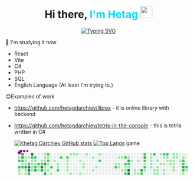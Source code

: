 <h1 align="center">Hi there, <span style="color: #00D9F7;">I'm Hetag</span> 
<img src="https://github.com/blackcater/blackcater/raw/main/images/Hi.gif" height="32"/></h1>
<div align="center">
      <a href="https://github.com/hetagdarchiev">
    <img src="https://readme-typing-svg.herokuapp.com?font=Calibri&weight=700&size=34&pause=1000&color=00D9F7FF&center=true&vCenter=true&repeat=false&width=435&lines=Welcome+to+my+profile" alt="Typing SVG" />
  </a>
</div>

🌱 I'm studying it now
- React
- Vite
- C#
- PHP
- SQL
- English Language (At least I'm trying to.)

😊Examples of work
- <span color='#fff'>https://github.com/hetagdarchiev/librex</span> - it is online library with backend
- https://github.com/hetagdarchiev/tetris-in-the-console - this is tetris written in C#


  [![Khetag Darchiev GitHub stats](https://github-readme-stats.vercel.app/api?username=hetagdarchiev&show_icons=true&title_color=00D9F7&icon_color=00D9F7&text_color=ffffff&bg_color=0d1117&hide_border=true)](https://github.com/hetagdarchiev)
  [![Top Langs](https://github-readme-stats.vercel.app/api/top-langs/?username=hetagdarchiev&layout=compact&title_color=00D9F7&text_color=ffffff&bg_color=0d1117&hide_border=true)](https://github.com/hetagdarchiev)
game 
<svg xmlns="http://www.w3.org/2000/svg" viewBox="-16 -32 880 192" width="880" height="192"><desc>Generated with https://github.com/Platane/snk</desc><style>:root{--cb:#1b1f230a;--cs:purple;--ce:#ebedf0;--c0:#ebedf0;--c1:#9be9a8;--c2:#40c463;--c3:#30a14e;--c4:#216e39}.c{shape-rendering:geometricPrecision;fill:var(--ce);stroke-width:1px;stroke:var(--cb);animation:none 62700ms linear infinite;width:12px;height:12px}@keyframes c0{0.31%{fill:var(--c1)}0.33%,100%{fill:var(--ce)}}.c.c0{fill:var(--c1);animation-name:c0}@keyframes c1{52.78%{fill:var(--c2)}52.8%,100%{fill:var(--ce)}}.c.c1{fill:var(--c2);animation-name:c1}@keyframes c2{53.1%{fill:var(--c2)}53.12%,100%{fill:var(--ce)}}.c.c2{fill:var(--c2);animation-name:c2}@keyframes c3{4.14%{fill:var(--c1)}4.16%,100%{fill:var(--ce)}}.c.c3{fill:var(--c1);animation-name:c3}@keyframes c4{4.3%{fill:var(--c1)}4.32%,100%{fill:var(--ce)}}.c.c4{fill:var(--c1);animation-name:c4}@keyframes c5{83.24%{fill:var(--c3)}83.26%,100%{fill:var(--ce)}}.c.c5{fill:var(--c3);animation-name:c5}@keyframes c6{83.08%{fill:var(--c3)}83.1%,100%{fill:var(--ce)}}.c.c6{fill:var(--c3);animation-name:c6}@keyframes c7{52.62%{fill:var(--c2)}52.64%,100%{fill:var(--ce)}}.c.c7{fill:var(--c2);animation-name:c7}@keyframes c8{1.11%{fill:var(--c1)}1.13%,100%{fill:var(--ce)}}.c.c8{fill:var(--c1);animation-name:c8}@keyframes c9{53.26%{fill:var(--c2)}53.28%,100%{fill:var(--ce)}}.c.c9{fill:var(--c2);animation-name:c9}@keyframes ca{1.58%{fill:var(--c1)}1.6%,100%{fill:var(--ce)}}.c.ca{fill:var(--c1);animation-name:ca}@keyframes cb{1.43%{fill:var(--c1)}1.45%,100%{fill:var(--ce)}}.c.cb{fill:var(--c1);animation-name:cb}@keyframes cc{1.27%{fill:var(--c1)}1.29%,100%{fill:var(--ce)}}.c.cc{fill:var(--c1);animation-name:cc}@keyframes cd{82.45%{fill:var(--c3)}82.47%,100%{fill:var(--ce)}}.c.cd{fill:var(--c3);animation-name:cd}@keyframes ce{3.82%{fill:var(--c1)}3.84%,100%{fill:var(--ce)}}.c.ce{fill:var(--c1);animation-name:ce}@keyframes cf{3.66%{fill:var(--c1)}3.68%,100%{fill:var(--ce)}}.c.cf{fill:var(--c1);animation-name:cf}@keyframes cg{1.74%{fill:var(--c1)}1.76%,100%{fill:var(--ce)}}.c.cg{fill:var(--c1);animation-name:cg}@keyframes ch{51.19%{fill:var(--c2)}51.21%,100%{fill:var(--ce)}}.c.ch{fill:var(--c2);animation-name:ch}@keyframes ci{86.43%{fill:var(--c4)}86.45%,100%{fill:var(--ce)}}.c.ci{fill:var(--c4);animation-name:ci}@keyframes cj{86.59%{fill:var(--c4)}86.61%,100%{fill:var(--ce)}}.c.cj{fill:var(--c4);animation-name:cj}@keyframes ck{81.97%{fill:var(--c3)}81.99%,100%{fill:var(--ce)}}.c.ck{fill:var(--c3);animation-name:ck}@keyframes cl{87.55%{fill:var(--c4)}87.57%,100%{fill:var(--ce)}}.c.cl{fill:var(--c4);animation-name:cl}@keyframes cm{50.71%{fill:var(--c2)}50.73%,100%{fill:var(--ce)}}.c.cm{fill:var(--c2);animation-name:cm}@keyframes cn{2.06%{fill:var(--c1)}2.08%,100%{fill:var(--ce)}}.c.cn{fill:var(--c1);animation-name:cn}@keyframes co{2.54%{fill:var(--c1)}2.56%,100%{fill:var(--ce)}}.c.co{fill:var(--c1);animation-name:co}@keyframes cp{2.7%{fill:var(--c1)}2.72%,100%{fill:var(--ce)}}.c.cp{fill:var(--c1);animation-name:cp}@keyframes cq{2.86%{fill:var(--c1)}2.88%,100%{fill:var(--ce)}}.c.cq{fill:var(--c1);animation-name:cq}@keyframes cr{50.55%{fill:var(--c2)}50.57%,100%{fill:var(--ce)}}.c.cr{fill:var(--c2);animation-name:cr}@keyframes cs{2.22%{fill:var(--c1)}2.24%,100%{fill:var(--ce)}}.c.cs{fill:var(--c1);animation-name:cs}@keyframes ct{2.38%{fill:var(--c1)}2.4%,100%{fill:var(--ce)}}.c.ct{fill:var(--c1);animation-name:ct}@keyframes cu{51.66%{fill:var(--c2)}51.68%,100%{fill:var(--ce)}}.c.cu{fill:var(--c2);animation-name:cu}@keyframes cv{81.49%{fill:var(--c3)}81.51%,100%{fill:var(--ce)}}.c.cv{fill:var(--c3);animation-name:cv}@keyframes cw{45.6%{fill:var(--c2)}45.62%,100%{fill:var(--ce)}}.c.cw{fill:var(--c2);animation-name:cw}@keyframes cx{45.44%{fill:var(--c1)}45.46%,100%{fill:var(--ce)}}.c.cx{fill:var(--c1);animation-name:cx}@keyframes cy{45.29%{fill:var(--c1)}45.31%,100%{fill:var(--ce)}}.c.cy{fill:var(--c1);animation-name:cy}@keyframes cz{16.58%{fill:var(--c1)}16.6%,100%{fill:var(--ce)}}.c.cz{fill:var(--c1);animation-name:cz}@keyframes c10{45.76%{fill:var(--c2)}45.78%,100%{fill:var(--ce)}}.c.c10{fill:var(--c2);animation-name:c10}@keyframes c11{85.8%{fill:var(--c4)}85.82%,100%{fill:var(--ce)}}.c.c11{fill:var(--c4);animation-name:c11}@keyframes c12{81.17%{fill:var(--c3)}81.19%,100%{fill:var(--ce)}}.c.c12{fill:var(--c3);animation-name:c12}@keyframes c13{16.1%{fill:var(--c1)}16.12%,100%{fill:var(--ce)}}.c.c13{fill:var(--c1);animation-name:c13}@keyframes c14{15.94%{fill:var(--c1)}15.96%,100%{fill:var(--ce)}}.c.c14{fill:var(--c1);animation-name:c14}@keyframes c15{16.74%{fill:var(--c1)}16.76%,100%{fill:var(--ce)}}.c.c15{fill:var(--c1);animation-name:c15}@keyframes c16{80.69%{fill:var(--c3)}80.71%,100%{fill:var(--ce)}}.c.c16{fill:var(--c3);animation-name:c16}@keyframes c17{18.01%{fill:var(--c1)}18.03%,100%{fill:var(--ce)}}.c.c17{fill:var(--c1);animation-name:c17}@keyframes c18{18.17%{fill:var(--c1)}18.19%,100%{fill:var(--ce)}}.c.c18{fill:var(--c1);animation-name:c18}@keyframes c19{85.32%{fill:var(--c3)}85.34%,100%{fill:var(--ce)}}.c.c19{fill:var(--c3);animation-name:c19}@keyframes c1a{46.56%{fill:var(--c2)}46.58%,100%{fill:var(--ce)}}.c.c1a{fill:var(--c2);animation-name:c1a}@keyframes c1b{15.78%{fill:var(--c1)}15.8%,100%{fill:var(--ce)}}.c.c1b{fill:var(--c1);animation-name:c1b}@keyframes c1c{46.24%{fill:var(--c2)}46.26%,100%{fill:var(--ce)}}.c.c1c{fill:var(--c2);animation-name:c1c}@keyframes c1d{6.85%{fill:var(--c1)}6.87%,100%{fill:var(--ce)}}.c.c1d{fill:var(--c1);animation-name:c1d}@keyframes c1e{6.53%{fill:var(--c1)}6.55%,100%{fill:var(--ce)}}.c.c1e{fill:var(--c1);animation-name:c1e}@keyframes c1f{49.27%{fill:var(--c2)}49.29%,100%{fill:var(--ce)}}.c.c1f{fill:var(--c2);animation-name:c1f}@keyframes c1g{6.21%{fill:var(--c1)}6.23%,100%{fill:var(--ce)}}.c.c1g{fill:var(--c1);animation-name:c1g}@keyframes c1h{15.3%{fill:var(--c1)}15.32%,100%{fill:var(--ce)}}.c.c1h{fill:var(--c1);animation-name:c1h}@keyframes c1i{7.33%{fill:var(--c1)}7.35%,100%{fill:var(--ce)}}.c.c1i{fill:var(--c1);animation-name:c1i}@keyframes c1j{7.49%{fill:var(--c1)}7.51%,100%{fill:var(--ce)}}.c.c1j{fill:var(--c1);animation-name:c1j}@keyframes c1k{48.79%{fill:var(--c2)}48.81%,100%{fill:var(--ce)}}.c.c1k{fill:var(--c2);animation-name:c1k}@keyframes c1l{47.36%{fill:var(--c2)}47.38%,100%{fill:var(--ce)}}.c.c1l{fill:var(--c2);animation-name:c1l}@keyframes c1m{47.68%{fill:var(--c2)}47.7%,100%{fill:var(--ce)}}.c.c1m{fill:var(--c2);animation-name:c1m}@keyframes c1n{8.28%{fill:var(--c1)}8.3%,100%{fill:var(--ce)}}.c.c1n{fill:var(--c1);animation-name:c1n}@keyframes c1o{8.12%{fill:var(--c1)}8.14%,100%{fill:var(--ce)}}.c.c1o{fill:var(--c1);animation-name:c1o}@keyframes c1p{7.96%{fill:var(--c1)}7.98%,100%{fill:var(--ce)}}.c.c1p{fill:var(--c1);animation-name:c1p}@keyframes c1q{14.18%{fill:var(--c1)}14.2%,100%{fill:var(--ce)}}.c.c1q{fill:var(--c1);animation-name:c1q}@keyframes c1r{8.76%{fill:var(--c1)}8.78%,100%{fill:var(--ce)}}.c.c1r{fill:var(--c1);animation-name:c1r}@keyframes c1s{13.87%{fill:var(--c1)}13.89%,100%{fill:var(--ce)}}.c.c1s{fill:var(--c1);animation-name:c1s}@keyframes c1t{8.92%{fill:var(--c1)}8.94%,100%{fill:var(--ce)}}.c.c1t{fill:var(--c1);animation-name:c1t}@keyframes c1u{9.08%{fill:var(--c1)}9.1%,100%{fill:var(--ce)}}.c.c1u{fill:var(--c1);animation-name:c1u}@keyframes c1v{12.75%{fill:var(--c1)}12.77%,100%{fill:var(--ce)}}.c.c1v{fill:var(--c1);animation-name:c1v}@keyframes c1w{13.39%{fill:var(--c1)}13.41%,100%{fill:var(--ce)}}.c.c1w{fill:var(--c1);animation-name:c1w}@keyframes c1x{12.43%{fill:var(--c1)}12.45%,100%{fill:var(--ce)}}.c.c1x{fill:var(--c1);animation-name:c1x}@keyframes c1y{12.27%{fill:var(--c1)}12.29%,100%{fill:var(--ce)}}.c.c1y{fill:var(--c1);animation-name:c1y}@keyframes c1z{9.56%{fill:var(--c1)}9.58%,100%{fill:var(--ce)}}.c.c1z{fill:var(--c1);animation-name:c1z}@keyframes c20{10.04%{fill:var(--c1)}10.06%,100%{fill:var(--ce)}}.c.c20{fill:var(--c1);animation-name:c20}@keyframes c21{11.63%{fill:var(--c1)}11.65%,100%{fill:var(--ce)}}.c.c21{fill:var(--c1);animation-name:c21}@keyframes c22{11.31%{fill:var(--c1)}11.33%,100%{fill:var(--ce)}}.c.c22{fill:var(--c1);animation-name:c22}@keyframes c23{10.52%{fill:var(--c1)}10.54%,100%{fill:var(--ce)}}.c.c23{fill:var(--c1);animation-name:c23}@keyframes c24{57.41%{fill:var(--c2)}57.43%,100%{fill:var(--ce)}}.c.c24{fill:var(--c2);animation-name:c24}@keyframes c25{22%{fill:var(--c1)}22.02%,100%{fill:var(--ce)}}.c.c25{fill:var(--c1);animation-name:c25}@keyframes c26{58.52%{fill:var(--c2)}58.54%,100%{fill:var(--ce)}}.c.c26{fill:var(--c2);animation-name:c26}@keyframes c27{25.67%{fill:var(--c1)}25.69%,100%{fill:var(--ce)}}.c.c27{fill:var(--c1);animation-name:c27}@keyframes c28{22.16%{fill:var(--c1)}22.18%,100%{fill:var(--ce)}}.c.c28{fill:var(--c1);animation-name:c28}@keyframes c29{22.32%{fill:var(--c1)}22.34%,100%{fill:var(--ce)}}.c.c29{fill:var(--c1);animation-name:c29}@keyframes c2a{25.51%{fill:var(--c1)}25.53%,100%{fill:var(--ce)}}.c.c2a{fill:var(--c1);animation-name:c2a}@keyframes c2b{26.47%{fill:var(--c1)}26.49%,100%{fill:var(--ce)}}.c.c2b{fill:var(--c1);animation-name:c2b}@keyframes c2c{61.07%{fill:var(--c2)}61.09%,100%{fill:var(--ce)}}.c.c2c{fill:var(--c2);animation-name:c2c}@keyframes c2d{59.16%{fill:var(--c2)}59.18%,100%{fill:var(--ce)}}.c.c2d{fill:var(--c2);animation-name:c2d}@keyframes c2e{22.64%{fill:var(--c1)}22.66%,100%{fill:var(--ce)}}.c.c2e{fill:var(--c1);animation-name:c2e}@keyframes c2f{26.62%{fill:var(--c1)}26.64%,100%{fill:var(--ce)}}.c.c2f{fill:var(--c1);animation-name:c2f}@keyframes c2g{59.96%{fill:var(--c2)}59.98%,100%{fill:var(--ce)}}.c.c2g{fill:var(--c2);animation-name:c2g}@keyframes c2h{24.87%{fill:var(--c1)}24.89%,100%{fill:var(--ce)}}.c.c2h{fill:var(--c1);animation-name:c2h}@keyframes c2i{70.64%{fill:var(--c3)}70.66%,100%{fill:var(--ce)}}.c.c2i{fill:var(--c3);animation-name:c2i}@keyframes c2j{59.32%{fill:var(--c2)}59.34%,100%{fill:var(--ce)}}.c.c2j{fill:var(--c2);animation-name:c2j}@keyframes c2k{22.8%{fill:var(--c1)}22.82%,100%{fill:var(--ce)}}.c.c2k{fill:var(--c1);animation-name:c2k}@keyframes c2l{93.13%{fill:var(--c4)}93.15%,100%{fill:var(--ce)}}.c.c2l{fill:var(--c4);animation-name:c2l}@keyframes c2m{93.29%{fill:var(--c4)}93.31%,100%{fill:var(--ce)}}.c.c2m{fill:var(--c4);animation-name:c2m}@keyframes c2n{24.55%{fill:var(--c1)}24.57%,100%{fill:var(--ce)}}.c.c2n{fill:var(--c1);animation-name:c2n}@keyframes c2o{23.28%{fill:var(--c1)}23.3%,100%{fill:var(--ce)}}.c.c2o{fill:var(--c1);animation-name:c2o}@keyframes c2p{23.43%{fill:var(--c1)}23.45%,100%{fill:var(--ce)}}.c.c2p{fill:var(--c1);animation-name:c2p}@keyframes c2q{24.23%{fill:var(--c1)}24.25%,100%{fill:var(--ce)}}.c.c2q{fill:var(--c1);animation-name:c2q}@keyframes c2r{23.59%{fill:var(--c1)}23.61%,100%{fill:var(--ce)}}.c.c2r{fill:var(--c1);animation-name:c2r}@keyframes c2s{68.89%{fill:var(--c3)}68.91%,100%{fill:var(--ce)}}.c.c2s{fill:var(--c3);animation-name:c2s}@keyframes c2t{68.73%{fill:var(--c2)}68.75%,100%{fill:var(--ce)}}.c.c2t{fill:var(--c2);animation-name:c2t}@keyframes c2u{62.19%{fill:var(--c2)}62.21%,100%{fill:var(--ce)}}.c.c2u{fill:var(--c2);animation-name:c2u}@keyframes c2v{69.69%{fill:var(--c3)}69.71%,100%{fill:var(--ce)}}.c.c2v{fill:var(--c3);animation-name:c2v}@keyframes c2w{67.61%{fill:var(--c2)}67.63%,100%{fill:var(--ce)}}.c.c2w{fill:var(--c2);animation-name:c2w}@keyframes c2x{27.9%{fill:var(--c1)}27.92%,100%{fill:var(--ce)}}.c.c2x{fill:var(--c1);animation-name:c2x}@keyframes c2y{67.29%{fill:var(--c2)}67.31%,100%{fill:var(--ce)}}.c.c2y{fill:var(--c2);animation-name:c2y}@keyframes c2z{39.38%{fill:var(--c1)}39.4%,100%{fill:var(--ce)}}.c.c2z{fill:var(--c1);animation-name:c2z}@keyframes c30{28.7%{fill:var(--c1)}28.72%,100%{fill:var(--ce)}}.c.c30{fill:var(--c1);animation-name:c30}@keyframes c31{28.54%{fill:var(--c1)}28.56%,100%{fill:var(--ce)}}.c.c31{fill:var(--c1);animation-name:c31}@keyframes c32{28.38%{fill:var(--c1)}28.4%,100%{fill:var(--ce)}}.c.c32{fill:var(--c1);animation-name:c32}@keyframes c33{28.22%{fill:var(--c1)}28.24%,100%{fill:var(--ce)}}.c.c33{fill:var(--c1);animation-name:c33}@keyframes c34{38.91%{fill:var(--c1)}38.93%,100%{fill:var(--ce)}}.c.c34{fill:var(--c1);animation-name:c34}@keyframes c35{62.67%{fill:var(--c2)}62.69%,100%{fill:var(--ce)}}.c.c35{fill:var(--c2);animation-name:c35}@keyframes c36{33.16%{fill:var(--c1)}33.18%,100%{fill:var(--ce)}}.c.c36{fill:var(--c1);animation-name:c36}@keyframes c37{33.32%{fill:var(--c1)}33.34%,100%{fill:var(--ce)}}.c.c37{fill:var(--c1);animation-name:c37}@keyframes c38{32.53%{fill:var(--c1)}32.55%,100%{fill:var(--ce)}}.c.c38{fill:var(--c1);animation-name:c38}@keyframes c39{32.84%{fill:var(--c1)}32.86%,100%{fill:var(--ce)}}.c.c39{fill:var(--c1);animation-name:c39}@keyframes c3a{33%{fill:var(--c1)}33.02%,100%{fill:var(--ce)}}.c.c3a{fill:var(--c1);animation-name:c3a}@keyframes c3b{33.48%{fill:var(--c1)}33.5%,100%{fill:var(--ce)}}.c.c3b{fill:var(--c1);animation-name:c3b}@keyframes c3c{29.5%{fill:var(--c1)}29.52%,100%{fill:var(--ce)}}.c.c3c{fill:var(--c1);animation-name:c3c}@keyframes c3d{32.21%{fill:var(--c1)}32.23%,100%{fill:var(--ce)}}.c.c3d{fill:var(--c1);animation-name:c3d}@keyframes c3e{63.15%{fill:var(--c2)}63.17%,100%{fill:var(--ce)}}.c.c3e{fill:var(--c2);animation-name:c3e}@keyframes c3f{29.81%{fill:var(--c1)}29.83%,100%{fill:var(--ce)}}.c.c3f{fill:var(--c1);animation-name:c3f}@keyframes c3g{32.05%{fill:var(--c1)}32.07%,100%{fill:var(--ce)}}.c.c3g{fill:var(--c1);animation-name:c3g}@keyframes c3h{33.96%{fill:var(--c1)}33.98%,100%{fill:var(--ce)}}.c.c3h{fill:var(--c1);animation-name:c3h}@keyframes c3i{33.8%{fill:var(--c1)}33.82%,100%{fill:var(--ce)}}.c.c3i{fill:var(--c1);animation-name:c3i}@keyframes c3j{63.31%{fill:var(--c2)}63.33%,100%{fill:var(--ce)}}.c.c3j{fill:var(--c2);animation-name:c3j}@keyframes c3k{29.97%{fill:var(--c1)}29.99%,100%{fill:var(--ce)}}.c.c3k{fill:var(--c1);animation-name:c3k}@keyframes c3l{30.13%{fill:var(--c1)}30.15%,100%{fill:var(--ce)}}.c.c3l{fill:var(--c1);animation-name:c3l}@keyframes c3m{30.29%{fill:var(--c1)}30.31%,100%{fill:var(--ce)}}.c.c3m{fill:var(--c1);animation-name:c3m}@keyframes c3n{31.73%{fill:var(--c1)}31.75%,100%{fill:var(--ce)}}.c.c3n{fill:var(--c1);animation-name:c3n}@keyframes c3o{31.09%{fill:var(--c1)}31.11%,100%{fill:var(--ce)}}.c.c3o{fill:var(--c1);animation-name:c3o}@keyframes c3p{30.61%{fill:var(--c1)}30.63%,100%{fill:var(--ce)}}.c.c3p{fill:var(--c1);animation-name:c3p}@keyframes c3q{30.45%{fill:var(--c1)}30.47%,100%{fill:var(--ce)}}.c.c3q{fill:var(--c1);animation-name:c3q}@keyframes c3r{31.57%{fill:var(--c1)}31.59%,100%{fill:var(--ce)}}.c.c3r{fill:var(--c1);animation-name:c3r}@keyframes c3s{34.6%{fill:var(--c1)}34.62%,100%{fill:var(--ce)}}.c.c3s{fill:var(--c1);animation-name:c3s}@keyframes c3t{34.44%{fill:var(--c1)}34.46%,100%{fill:var(--ce)}}.c.c3t{fill:var(--c1);animation-name:c3t}@keyframes c3u{30.93%{fill:var(--c1)}30.95%,100%{fill:var(--ce)}}.c.c3u{fill:var(--c1);animation-name:c3u}@keyframes c3v{30.77%{fill:var(--c1)}30.79%,100%{fill:var(--ce)}}.c.c3v{fill:var(--c1);animation-name:c3v}@keyframes c3w{35.24%{fill:var(--c1)}35.26%,100%{fill:var(--ce)}}.c.c3w{fill:var(--c1);animation-name:c3w}@keyframes c3x{35.56%{fill:var(--c1)}35.58%,100%{fill:var(--ce)}}.c.c3x{fill:var(--c1);animation-name:c3x}@keyframes c3y{64.42%{fill:var(--c2)}64.44%,100%{fill:var(--ce)}}.c.c3y{fill:var(--c2);animation-name:c3y}@keyframes c3z{64.58%{fill:var(--c2)}64.6%,100%{fill:var(--ce)}}.c.c3z{fill:var(--c2);animation-name:c3z}@keyframes c40{73.67%{fill:var(--c3)}73.69%,100%{fill:var(--ce)}}.c.c40{fill:var(--c3);animation-name:c40}@keyframes c41{65.22%{fill:var(--c2)}65.24%,100%{fill:var(--ce)}}.c.c41{fill:var(--c2);animation-name:c41}@keyframes c42{36.99%{fill:var(--c1)}37.01%,100%{fill:var(--ce)}}.c.c42{fill:var(--c1);animation-name:c42}@keyframes c43{64.9%{fill:var(--c2)}64.92%,100%{fill:var(--ce)}}.c.c43{fill:var(--c2);animation-name:c43}@keyframes c44{36.67%{fill:var(--c1)}36.69%,100%{fill:var(--ce)}}.c.c44{fill:var(--c1);animation-name:c44}.u{transform-origin:0 0;transform:scale(0,1);animation:none linear 62700ms infinite}@keyframes u0{0.31%{transform:scale(0.000,1)}0.33%,1.11%{transform:scale(0.010,1)}1.13%,1.27%{transform:scale(0.020,1)}1.29%,1.43%{transform:scale(0.031,1)}1.45%,1.58%{transform:scale(0.041,1)}1.6%,1.74%{transform:scale(0.051,1)}1.76%,2.06%{transform:scale(0.061,1)}2.08%,2.22%{transform:scale(0.071,1)}2.24%,2.38%{transform:scale(0.082,1)}2.4%,2.54%{transform:scale(0.092,1)}2.56%,2.7%{transform:scale(0.102,1)}2.72%,2.86%{transform:scale(0.112,1)}2.88%,3.66%{transform:scale(0.122,1)}3.68%,3.82%{transform:scale(0.133,1)}3.84%,4.14%{transform:scale(0.143,1)}4.16%,4.3%{transform:scale(0.153,1)}4.32%,6.21%{transform:scale(0.163,1)}6.23%,6.53%{transform:scale(0.173,1)}6.55%,6.85%{transform:scale(0.184,1)}6.87%,7.33%{transform:scale(0.194,1)}7.35%,7.49%{transform:scale(0.204,1)}7.51%,7.96%{transform:scale(0.214,1)}7.98%,8.12%{transform:scale(0.224,1)}8.14%,8.28%{transform:scale(0.235,1)}8.3%,8.76%{transform:scale(0.245,1)}8.78%,8.92%{transform:scale(0.255,1)}8.94%,9.08%{transform:scale(0.265,1)}9.1%,9.56%{transform:scale(0.276,1)}9.58%,10.04%{transform:scale(0.286,1)}10.06%,10.52%{transform:scale(0.296,1)}10.54%,11.31%{transform:scale(0.306,1)}11.33%,11.63%{transform:scale(0.316,1)}11.65%,12.27%{transform:scale(0.327,1)}12.29%,12.43%{transform:scale(0.337,1)}12.45%,12.75%{transform:scale(0.347,1)}12.77%,13.39%{transform:scale(0.357,1)}13.41%,13.87%{transform:scale(0.367,1)}13.89%,14.18%{transform:scale(0.378,1)}14.2%,15.3%{transform:scale(0.388,1)}15.32%,15.78%{transform:scale(0.398,1)}15.8%,15.94%{transform:scale(0.408,1)}15.96%,16.1%{transform:scale(0.418,1)}16.12%,16.58%{transform:scale(0.429,1)}16.6%,16.74%{transform:scale(0.439,1)}16.76%,18.01%{transform:scale(0.449,1)}18.03%,18.17%{transform:scale(0.459,1)}18.19%,22%{transform:scale(0.469,1)}22.02%,22.16%{transform:scale(0.480,1)}22.18%,22.32%{transform:scale(0.490,1)}22.34%,22.64%{transform:scale(0.500,1)}22.66%,22.8%{transform:scale(0.510,1)}22.82%,23.28%{transform:scale(0.520,1)}23.3%,23.43%{transform:scale(0.531,1)}23.45%,23.59%{transform:scale(0.541,1)}23.61%,24.23%{transform:scale(0.551,1)}24.25%,24.55%{transform:scale(0.561,1)}24.57%,24.87%{transform:scale(0.571,1)}24.89%,25.51%{transform:scale(0.582,1)}25.53%,25.67%{transform:scale(0.592,1)}25.69%,26.47%{transform:scale(0.602,1)}26.49%,26.62%{transform:scale(0.612,1)}26.64%,27.9%{transform:scale(0.622,1)}27.92%,28.22%{transform:scale(0.633,1)}28.24%,28.38%{transform:scale(0.643,1)}28.4%,28.54%{transform:scale(0.653,1)}28.56%,28.7%{transform:scale(0.663,1)}28.72%,29.5%{transform:scale(0.673,1)}29.52%,29.81%{transform:scale(0.684,1)}29.83%,29.97%{transform:scale(0.694,1)}29.99%,30.13%{transform:scale(0.704,1)}30.15%,30.29%{transform:scale(0.714,1)}30.31%,30.45%{transform:scale(0.724,1)}30.47%,30.61%{transform:scale(0.735,1)}30.63%,30.77%{transform:scale(0.745,1)}30.79%,30.93%{transform:scale(0.755,1)}30.95%,31.09%{transform:scale(0.765,1)}31.11%,31.57%{transform:scale(0.776,1)}31.59%,31.73%{transform:scale(0.786,1)}31.75%,32.05%{transform:scale(0.796,1)}32.07%,32.21%{transform:scale(0.806,1)}32.23%,32.53%{transform:scale(0.816,1)}32.55%,32.84%{transform:scale(0.827,1)}32.86%,33%{transform:scale(0.837,1)}33.02%,33.16%{transform:scale(0.847,1)}33.18%,33.32%{transform:scale(0.857,1)}33.34%,33.48%{transform:scale(0.867,1)}33.5%,33.8%{transform:scale(0.878,1)}33.82%,33.96%{transform:scale(0.888,1)}33.98%,34.44%{transform:scale(0.898,1)}34.46%,34.6%{transform:scale(0.908,1)}34.62%,35.24%{transform:scale(0.918,1)}35.26%,35.56%{transform:scale(0.929,1)}35.58%,36.67%{transform:scale(0.939,1)}36.69%,36.99%{transform:scale(0.949,1)}37.01%,38.91%{transform:scale(0.959,1)}38.93%,39.38%{transform:scale(0.969,1)}39.4%,45.29%{transform:scale(0.980,1)}45.31%,45.44%{transform:scale(0.990,1)}45.46%,100%{transform:scale(1.000,1)}}.u.u0{fill:var(--c1);animation-name:u0;transform-origin:0.0px 0}@keyframes u1{45.6%{transform:scale(0.000,1)}45.62%,45.76%{transform:scale(0.030,1)}45.78%,46.24%{transform:scale(0.061,1)}46.26%,46.56%{transform:scale(0.091,1)}46.58%,47.36%{transform:scale(0.121,1)}47.38%,47.68%{transform:scale(0.152,1)}47.7%,48.79%{transform:scale(0.182,1)}48.81%,49.27%{transform:scale(0.212,1)}49.29%,50.55%{transform:scale(0.242,1)}50.57%,50.71%{transform:scale(0.273,1)}50.73%,51.19%{transform:scale(0.303,1)}51.21%,51.66%{transform:scale(0.333,1)}51.68%,52.62%{transform:scale(0.364,1)}52.64%,52.78%{transform:scale(0.394,1)}52.8%,53.1%{transform:scale(0.424,1)}53.12%,53.26%{transform:scale(0.455,1)}53.28%,57.41%{transform:scale(0.485,1)}57.43%,58.52%{transform:scale(0.515,1)}58.54%,59.16%{transform:scale(0.545,1)}59.18%,59.32%{transform:scale(0.576,1)}59.34%,59.96%{transform:scale(0.606,1)}59.98%,61.07%{transform:scale(0.636,1)}61.09%,62.19%{transform:scale(0.667,1)}62.21%,62.67%{transform:scale(0.697,1)}62.69%,63.15%{transform:scale(0.727,1)}63.17%,63.31%{transform:scale(0.758,1)}63.33%,64.42%{transform:scale(0.788,1)}64.44%,64.58%{transform:scale(0.818,1)}64.6%,64.9%{transform:scale(0.848,1)}64.92%,65.22%{transform:scale(0.879,1)}65.24%,67.29%{transform:scale(0.909,1)}67.31%,67.61%{transform:scale(0.939,1)}67.63%,68.73%{transform:scale(0.970,1)}68.75%,100%{transform:scale(1.000,1)}}.u.u1{fill:var(--c2);animation-name:u1;transform-origin:557.7px 0}@keyframes u2{68.89%{transform:scale(0.000,1)}68.91%,69.69%{transform:scale(0.083,1)}69.71%,70.64%{transform:scale(0.167,1)}70.66%,73.67%{transform:scale(0.250,1)}73.69%,80.69%{transform:scale(0.333,1)}80.71%,81.17%{transform:scale(0.417,1)}81.19%,81.49%{transform:scale(0.500,1)}81.51%,81.97%{transform:scale(0.583,1)}81.99%,82.45%{transform:scale(0.667,1)}82.47%,83.08%{transform:scale(0.750,1)}83.1%,83.24%{transform:scale(0.833,1)}83.26%,85.32%{transform:scale(0.917,1)}85.34%,100%{transform:scale(1.000,1)}}.u.u2{fill:var(--c3);animation-name:u2;transform-origin:745.6px 0}@keyframes u3{85.8%{transform:scale(0.000,1)}85.82%,86.43%{transform:scale(0.167,1)}86.45%,86.59%{transform:scale(0.333,1)}86.61%,87.55%{transform:scale(0.500,1)}87.57%,93.13%{transform:scale(0.667,1)}93.15%,93.29%{transform:scale(0.833,1)}93.31%,100%{transform:scale(1.000,1)}}.u.u3{fill:var(--c4);animation-name:u3;transform-origin:813.9px 0}.s{shape-rendering:geometricPrecision;fill:var(--cs);animation:none linear 62700ms infinite}@keyframes s0{0%,99.84%{transform:translate(0px,-16px)}0.32%{transform:translate(0px,16px)}0.48%{transform:translate(-16px,16px)}0.8%{transform:translate(-16px,48px)}1.28%{transform:translate(32px,48px)}1.59%,82.93%{transform:translate(32px,16px)}1.75%,50.88%,83.73%{transform:translate(48px,16px)}1.91%{transform:translate(48px,32px)}2.23%{transform:translate(80px,32px)}2.39%,51.52%{transform:translate(80px,48px)}2.55%{transform:translate(64px,48px)}3.19%{transform:translate(64px,112px)}3.51%,4.78%{transform:translate(32px,112px)}3.83%{transform:translate(32px,80px)}4.15%{transform:translate(0px,80px)}4.31%{transform:translate(0px,96px)}4.63%,82.14%{transform:translate(32px,96px)}6.06%{transform:translate(160px,112px)}6.38%{transform:translate(160px,80px)}6.54%{transform:translate(144px,80px)}6.86%,17.7%{transform:translate(144px,48px)}7.34%{transform:translate(192px,48px)}7.5%{transform:translate(192px,64px)}7.97%{transform:translate(240px,64px)}8.29%,14.67%,47.85%{transform:translate(240px,32px)}8.45%{transform:translate(256px,32px)}8.77%{transform:translate(256px,0px)}9.89%{transform:translate(368px,0px)}10.05%{transform:translate(368px,16px)}10.37%{transform:translate(400px,16px)}10.53%{transform:translate(400px,0px)}10.69%{transform:translate(384px,0px)}11.32%{transform:translate(384px,64px)}11.48%{transform:translate(368px,64px)}11.64%{transform:translate(368px,80px)}11.8%{transform:translate(352px,80px)}11.96%{transform:translate(352px,64px)}12.28%{transform:translate(320px,64px)}12.6%{transform:translate(320px,32px)}12.76%{transform:translate(304px,32px)}13.4%{transform:translate(304px,96px)}13.88%{transform:translate(256px,96px)}14.04%{transform:translate(256px,80px)}14.19%{transform:translate(240px,80px)}15.31%{transform:translate(176px,32px)}15.47%{transform:translate(176px,16px)}15.95%,16.91%,84.53%{transform:translate(128px,16px)}16.11%{transform:translate(128px,0px)}16.27%{transform:translate(112px,0px)}16.59%,45.93%,54.55%,98.25%{transform:translate(112px,32px)}16.75%{transform:translate(128px,32px)}17.22%,49.76%{transform:translate(160px,16px)}17.54%{transform:translate(160px,48px)}17.86%{transform:translate(144px,64px)}18.02%,97.77%{transform:translate(128px,64px)}18.18%,81.02%{transform:translate(128px,80px)}18.66%,48.96%{transform:translate(176px,80px)}18.82%,49.12%{transform:translate(176px,64px)}21.69%{transform:translate(464px,64px)}21.85%{transform:translate(464px,48px)}22.17%{transform:translate(496px,48px)}22.33%{transform:translate(496px,64px)}23.13%{transform:translate(576px,64px)}23.44%{transform:translate(576px,96px)}23.6%{transform:translate(592px,96px)}24.24%{transform:translate(592px,32px)}24.56%{transform:translate(560px,32px)}24.72%{transform:translate(560px,16px)}24.88%,70.49%{transform:translate(544px,16px)}25.04%,92.34%{transform:translate(544px,0px)}25.36%{transform:translate(512px,0px)}25.52%{transform:translate(512px,16px)}25.68%{transform:translate(496px,16px)}25.84%{transform:translate(496px,32px)}26%{transform:translate(512px,32px)}26.48%,60.29%{transform:translate(512px,80px)}26.63%,60.45%{transform:translate(528px,80px)}26.79%,59.01%,59.65%{transform:translate(528px,64px)}27.59%{transform:translate(608px,64px)}27.75%{transform:translate(608px,48px)}28.23%{transform:translate(656px,48px)}28.87%{transform:translate(656px,-16px)}29.35%{transform:translate(704px,-16px)}29.67%{transform:translate(704px,16px)}29.98%{transform:translate(736px,16px)}30.14%{transform:translate(736px,32px)}30.46%{transform:translate(768px,32px)}30.62%{transform:translate(768px,16px)}30.78%{transform:translate(784px,16px)}30.94%{transform:translate(784px,0px)}31.1%{transform:translate(768px,0px)}31.58%{transform:translate(768px,48px)}32.22%{transform:translate(704px,48px)}32.38%{transform:translate(704px,32px)}32.54%{transform:translate(688px,32px)}33.01%{transform:translate(688px,80px)}33.17%{transform:translate(672px,80px)}33.33%{transform:translate(672px,96px)}33.81%{transform:translate(720px,96px)}33.97%{transform:translate(720px,80px)}34.45%{transform:translate(768px,80px)}34.61%{transform:translate(768px,64px)}34.93%,37.48%,65.55%,73.84%{transform:translate(800px,64px)}35.41%{transform:translate(800px,16px)}35.89%{transform:translate(848px,16px)}36.52%{transform:translate(848px,80px)}36.68%,65.07%{transform:translate(832px,80px)}36.84%{transform:translate(832px,96px)}37.16%{transform:translate(800px,96px)}39.07%{transform:translate(640px,64px)}39.23%{transform:translate(640px,80px)}39.39%,69.06%{transform:translate(624px,80px)}39.71%{transform:translate(624px,112px)}44.98%{transform:translate(96px,112px)}45.61%{transform:translate(96px,48px)}45.77%,54.39%,98.09%{transform:translate(112px,48px)}46.25%{transform:translate(144px,32px)}46.57%{transform:translate(144px,0px)}47.21%{transform:translate(208px,0px)}47.37%{transform:translate(208px,16px)}47.69%{transform:translate(240px,16px)}48.33%{transform:translate(192px,32px)}48.8%{transform:translate(192px,80px)}49.28%,97.45%{transform:translate(160px,64px)}51.2%{transform:translate(48px,48px)}51.67%{transform:translate(80px,64px)}51.83%{transform:translate(64px,64px)}52.15%,98.72%{transform:translate(64px,32px)}52.79%{transform:translate(0px,32px)}53.11%{transform:translate(0px,64px)}53.27%{transform:translate(16px,64px)}53.43%{transform:translate(16px,48px)}58.21%{transform:translate(480px,32px)}58.53%{transform:translate(480px,64px)}59.17%{transform:translate(528px,48px)}59.33%{transform:translate(544px,48px)}59.49%{transform:translate(544px,64px)}59.97%{transform:translate(528px,96px)}60.13%{transform:translate(512px,96px)}61.08%{transform:translate(528px,16px)}61.88%{transform:translate(608px,16px)}62.04%{transform:translate(608px,0px)}64.11%{transform:translate(816px,0px)}64.59%{transform:translate(816px,48px)}64.75%{transform:translate(832px,48px)}65.39%{transform:translate(800px,80px)}67.3%{transform:translate(624px,64px)}67.62%{transform:translate(624px,32px)}67.78%{transform:translate(640px,32px)}67.94%{transform:translate(640px,48px)}68.1%{transform:translate(624px,48px)}68.58%{transform:translate(624px,96px)}68.74%{transform:translate(608px,96px)}68.9%{transform:translate(608px,80px)}69.7%{transform:translate(624px,16px)}70.65%{transform:translate(544px,32px)}73.37%{transform:translate(816px,32px)}73.68%{transform:translate(816px,64px)}74%{transform:translate(800px,48px)}80.7%,97.93%{transform:translate(128px,48px)}81.66%,86.76%{transform:translate(64px,80px)}81.82%{transform:translate(64px,96px)}83.09%{transform:translate(16px,16px)}83.25%{transform:translate(16px,0px)}83.57%{transform:translate(48px,0px)}85.33%{transform:translate(128px,96px)}85.49%{transform:translate(112px,96px)}85.81%{transform:translate(112px,64px)}86.44%{transform:translate(48px,64px)}86.6%{transform:translate(48px,80px)}87.56%{transform:translate(64px,0px)}93.3%{transform:translate(544px,96px)}97.13%{transform:translate(160px,96px)}99.2%{transform:translate(64px,-16px)}}.s.s0{transform:translate(0px,-16px);animation-name:s0}@keyframes s1{0%,99.84%{transform:translate(16px,-16px)}0.16%{transform:translate(0px,-16px)}0.48%{transform:translate(0px,16px)}0.64%{transform:translate(-16px,16px)}0.96%{transform:translate(-16px,48px)}1.44%{transform:translate(32px,48px)}1.75%,83.09%{transform:translate(32px,16px)}1.91%,51.04%,83.89%{transform:translate(48px,16px)}2.07%{transform:translate(48px,32px)}2.39%{transform:translate(80px,32px)}2.55%,51.67%{transform:translate(80px,48px)}2.71%{transform:translate(64px,48px)}3.35%{transform:translate(64px,112px)}3.67%,4.94%{transform:translate(32px,112px)}3.99%{transform:translate(32px,80px)}4.31%{transform:translate(0px,80px)}4.47%{transform:translate(0px,96px)}4.78%,82.3%{transform:translate(32px,96px)}6.22%{transform:translate(160px,112px)}6.54%{transform:translate(160px,80px)}6.7%{transform:translate(144px,80px)}7.02%,17.86%{transform:translate(144px,48px)}7.5%{transform:translate(192px,48px)}7.66%{transform:translate(192px,64px)}8.13%{transform:translate(240px,64px)}8.45%,14.83%,48.01%{transform:translate(240px,32px)}8.61%{transform:translate(256px,32px)}8.93%{transform:translate(256px,0px)}10.05%{transform:translate(368px,0px)}10.21%{transform:translate(368px,16px)}10.53%{transform:translate(400px,16px)}10.69%{transform:translate(400px,0px)}10.85%{transform:translate(384px,0px)}11.48%{transform:translate(384px,64px)}11.64%{transform:translate(368px,64px)}11.8%{transform:translate(368px,80px)}11.96%{transform:translate(352px,80px)}12.12%{transform:translate(352px,64px)}12.44%{transform:translate(320px,64px)}12.76%{transform:translate(320px,32px)}12.92%{transform:translate(304px,32px)}13.56%{transform:translate(304px,96px)}14.04%{transform:translate(256px,96px)}14.19%{transform:translate(256px,80px)}14.35%{transform:translate(240px,80px)}15.47%{transform:translate(176px,32px)}15.63%{transform:translate(176px,16px)}16.11%,17.07%,84.69%{transform:translate(128px,16px)}16.27%{transform:translate(128px,0px)}16.43%{transform:translate(112px,0px)}16.75%,46.09%,54.7%,98.41%{transform:translate(112px,32px)}16.91%{transform:translate(128px,32px)}17.38%,49.92%{transform:translate(160px,16px)}17.7%{transform:translate(160px,48px)}18.02%{transform:translate(144px,64px)}18.18%,97.93%{transform:translate(128px,64px)}18.34%,81.18%{transform:translate(128px,80px)}18.82%,49.12%{transform:translate(176px,80px)}18.98%,49.28%{transform:translate(176px,64px)}21.85%{transform:translate(464px,64px)}22.01%{transform:translate(464px,48px)}22.33%{transform:translate(496px,48px)}22.49%{transform:translate(496px,64px)}23.29%{transform:translate(576px,64px)}23.6%{transform:translate(576px,96px)}23.76%{transform:translate(592px,96px)}24.4%{transform:translate(592px,32px)}24.72%{transform:translate(560px,32px)}24.88%{transform:translate(560px,16px)}25.04%,70.65%{transform:translate(544px,16px)}25.2%,92.5%{transform:translate(544px,0px)}25.52%{transform:translate(512px,0px)}25.68%{transform:translate(512px,16px)}25.84%{transform:translate(496px,16px)}26%{transform:translate(496px,32px)}26.16%{transform:translate(512px,32px)}26.63%,60.45%{transform:translate(512px,80px)}26.79%,60.61%{transform:translate(528px,80px)}26.95%,59.17%,59.81%{transform:translate(528px,64px)}27.75%{transform:translate(608px,64px)}27.91%{transform:translate(608px,48px)}28.39%{transform:translate(656px,48px)}29.03%{transform:translate(656px,-16px)}29.51%{transform:translate(704px,-16px)}29.82%{transform:translate(704px,16px)}30.14%{transform:translate(736px,16px)}30.3%{transform:translate(736px,32px)}30.62%{transform:translate(768px,32px)}30.78%{transform:translate(768px,16px)}30.94%{transform:translate(784px,16px)}31.1%{transform:translate(784px,0px)}31.26%{transform:translate(768px,0px)}31.74%{transform:translate(768px,48px)}32.38%{transform:translate(704px,48px)}32.54%{transform:translate(704px,32px)}32.7%{transform:translate(688px,32px)}33.17%{transform:translate(688px,80px)}33.33%{transform:translate(672px,80px)}33.49%{transform:translate(672px,96px)}33.97%{transform:translate(720px,96px)}34.13%{transform:translate(720px,80px)}34.61%{transform:translate(768px,80px)}34.77%{transform:translate(768px,64px)}35.09%,37.64%,65.71%,74%{transform:translate(800px,64px)}35.57%{transform:translate(800px,16px)}36.04%{transform:translate(848px,16px)}36.68%{transform:translate(848px,80px)}36.84%,65.23%{transform:translate(832px,80px)}37%{transform:translate(832px,96px)}37.32%{transform:translate(800px,96px)}39.23%{transform:translate(640px,64px)}39.39%{transform:translate(640px,80px)}39.55%,69.22%{transform:translate(624px,80px)}39.87%{transform:translate(624px,112px)}45.14%{transform:translate(96px,112px)}45.77%{transform:translate(96px,48px)}45.93%,54.55%,98.25%{transform:translate(112px,48px)}46.41%{transform:translate(144px,32px)}46.73%{transform:translate(144px,0px)}47.37%{transform:translate(208px,0px)}47.53%{transform:translate(208px,16px)}47.85%{transform:translate(240px,16px)}48.48%{transform:translate(192px,32px)}48.96%{transform:translate(192px,80px)}49.44%,97.61%{transform:translate(160px,64px)}51.36%{transform:translate(48px,48px)}51.83%{transform:translate(80px,64px)}51.99%{transform:translate(64px,64px)}52.31%,98.88%{transform:translate(64px,32px)}52.95%{transform:translate(0px,32px)}53.27%{transform:translate(0px,64px)}53.43%{transform:translate(16px,64px)}53.59%{transform:translate(16px,48px)}58.37%{transform:translate(480px,32px)}58.69%{transform:translate(480px,64px)}59.33%{transform:translate(528px,48px)}59.49%{transform:translate(544px,48px)}59.65%{transform:translate(544px,64px)}60.13%{transform:translate(528px,96px)}60.29%{transform:translate(512px,96px)}61.24%{transform:translate(528px,16px)}62.04%{transform:translate(608px,16px)}62.2%{transform:translate(608px,0px)}64.27%{transform:translate(816px,0px)}64.75%{transform:translate(816px,48px)}64.91%{transform:translate(832px,48px)}65.55%{transform:translate(800px,80px)}67.46%{transform:translate(624px,64px)}67.78%{transform:translate(624px,32px)}67.94%{transform:translate(640px,32px)}68.1%{transform:translate(640px,48px)}68.26%{transform:translate(624px,48px)}68.74%{transform:translate(624px,96px)}68.9%{transform:translate(608px,96px)}69.06%{transform:translate(608px,80px)}69.86%{transform:translate(624px,16px)}70.81%{transform:translate(544px,32px)}73.52%{transform:translate(816px,32px)}73.84%{transform:translate(816px,64px)}74.16%{transform:translate(800px,48px)}80.86%,98.09%{transform:translate(128px,48px)}81.82%,86.92%{transform:translate(64px,80px)}81.98%{transform:translate(64px,96px)}83.25%{transform:translate(16px,16px)}83.41%{transform:translate(16px,0px)}83.73%{transform:translate(48px,0px)}85.49%{transform:translate(128px,96px)}85.65%{transform:translate(112px,96px)}85.96%{transform:translate(112px,64px)}86.6%{transform:translate(48px,64px)}86.76%{transform:translate(48px,80px)}87.72%{transform:translate(64px,0px)}93.46%{transform:translate(544px,96px)}97.29%{transform:translate(160px,96px)}99.36%{transform:translate(64px,-16px)}}.s.s1{transform:translate(16px,-16px);animation-name:s1}@keyframes s2{0%,99.84%{transform:translate(32px,-16px)}0.32%{transform:translate(0px,-16px)}0.64%{transform:translate(0px,16px)}0.8%{transform:translate(-16px,16px)}1.12%{transform:translate(-16px,48px)}1.59%{transform:translate(32px,48px)}1.91%,83.25%{transform:translate(32px,16px)}2.07%,51.2%,84.05%{transform:translate(48px,16px)}2.23%{transform:translate(48px,32px)}2.55%{transform:translate(80px,32px)}2.71%,51.83%{transform:translate(80px,48px)}2.87%{transform:translate(64px,48px)}3.51%{transform:translate(64px,112px)}3.83%,5.1%{transform:translate(32px,112px)}4.15%{transform:translate(32px,80px)}4.47%{transform:translate(0px,80px)}4.63%{transform:translate(0px,96px)}4.94%,82.46%{transform:translate(32px,96px)}6.38%{transform:translate(160px,112px)}6.7%{transform:translate(160px,80px)}6.86%{transform:translate(144px,80px)}7.18%,18.02%{transform:translate(144px,48px)}7.66%{transform:translate(192px,48px)}7.81%{transform:translate(192px,64px)}8.29%{transform:translate(240px,64px)}8.61%,14.99%,48.17%{transform:translate(240px,32px)}8.77%{transform:translate(256px,32px)}9.09%{transform:translate(256px,0px)}10.21%{transform:translate(368px,0px)}10.37%{transform:translate(368px,16px)}10.69%{transform:translate(400px,16px)}10.85%{transform:translate(400px,0px)}11%{transform:translate(384px,0px)}11.64%{transform:translate(384px,64px)}11.8%{transform:translate(368px,64px)}11.96%{transform:translate(368px,80px)}12.12%{transform:translate(352px,80px)}12.28%{transform:translate(352px,64px)}12.6%{transform:translate(320px,64px)}12.92%{transform:translate(320px,32px)}13.08%{transform:translate(304px,32px)}13.72%{transform:translate(304px,96px)}14.19%{transform:translate(256px,96px)}14.35%{transform:translate(256px,80px)}14.51%{transform:translate(240px,80px)}15.63%{transform:translate(176px,32px)}15.79%{transform:translate(176px,16px)}16.27%,17.22%,84.85%{transform:translate(128px,16px)}16.43%{transform:translate(128px,0px)}16.59%{transform:translate(112px,0px)}16.91%,46.25%,54.86%,98.56%{transform:translate(112px,32px)}17.07%{transform:translate(128px,32px)}17.54%,50.08%{transform:translate(160px,16px)}17.86%{transform:translate(160px,48px)}18.18%{transform:translate(144px,64px)}18.34%,98.09%{transform:translate(128px,64px)}18.5%,81.34%{transform:translate(128px,80px)}18.98%,49.28%{transform:translate(176px,80px)}19.14%,49.44%{transform:translate(176px,64px)}22.01%{transform:translate(464px,64px)}22.17%{transform:translate(464px,48px)}22.49%{transform:translate(496px,48px)}22.65%{transform:translate(496px,64px)}23.44%{transform:translate(576px,64px)}23.76%{transform:translate(576px,96px)}23.92%{transform:translate(592px,96px)}24.56%{transform:translate(592px,32px)}24.88%{transform:translate(560px,32px)}25.04%{transform:translate(560px,16px)}25.2%,70.81%{transform:translate(544px,16px)}25.36%,92.66%{transform:translate(544px,0px)}25.68%{transform:translate(512px,0px)}25.84%{transform:translate(512px,16px)}26%{transform:translate(496px,16px)}26.16%{transform:translate(496px,32px)}26.32%{transform:translate(512px,32px)}26.79%,60.61%{transform:translate(512px,80px)}26.95%,60.77%{transform:translate(528px,80px)}27.11%,59.33%,59.97%{transform:translate(528px,64px)}27.91%{transform:translate(608px,64px)}28.07%{transform:translate(608px,48px)}28.55%{transform:translate(656px,48px)}29.19%{transform:translate(656px,-16px)}29.67%{transform:translate(704px,-16px)}29.98%{transform:translate(704px,16px)}30.3%{transform:translate(736px,16px)}30.46%{transform:translate(736px,32px)}30.78%{transform:translate(768px,32px)}30.94%{transform:translate(768px,16px)}31.1%{transform:translate(784px,16px)}31.26%{transform:translate(784px,0px)}31.42%{transform:translate(768px,0px)}31.9%{transform:translate(768px,48px)}32.54%{transform:translate(704px,48px)}32.7%{transform:translate(704px,32px)}32.85%{transform:translate(688px,32px)}33.33%{transform:translate(688px,80px)}33.49%{transform:translate(672px,80px)}33.65%{transform:translate(672px,96px)}34.13%{transform:translate(720px,96px)}34.29%{transform:translate(720px,80px)}34.77%{transform:translate(768px,80px)}34.93%{transform:translate(768px,64px)}35.25%,37.8%,65.87%,74.16%{transform:translate(800px,64px)}35.73%{transform:translate(800px,16px)}36.2%{transform:translate(848px,16px)}36.84%{transform:translate(848px,80px)}37%,65.39%{transform:translate(832px,80px)}37.16%{transform:translate(832px,96px)}37.48%{transform:translate(800px,96px)}39.39%{transform:translate(640px,64px)}39.55%{transform:translate(640px,80px)}39.71%,69.38%{transform:translate(624px,80px)}40.03%{transform:translate(624px,112px)}45.3%{transform:translate(96px,112px)}45.93%{transform:translate(96px,48px)}46.09%,54.7%,98.41%{transform:translate(112px,48px)}46.57%{transform:translate(144px,32px)}46.89%{transform:translate(144px,0px)}47.53%{transform:translate(208px,0px)}47.69%{transform:translate(208px,16px)}48.01%{transform:translate(240px,16px)}48.64%{transform:translate(192px,32px)}49.12%{transform:translate(192px,80px)}49.6%,97.77%{transform:translate(160px,64px)}51.52%{transform:translate(48px,48px)}51.99%{transform:translate(80px,64px)}52.15%{transform:translate(64px,64px)}52.47%,99.04%{transform:translate(64px,32px)}53.11%{transform:translate(0px,32px)}53.43%{transform:translate(0px,64px)}53.59%{transform:translate(16px,64px)}53.75%{transform:translate(16px,48px)}58.53%{transform:translate(480px,32px)}58.85%{transform:translate(480px,64px)}59.49%{transform:translate(528px,48px)}59.65%{transform:translate(544px,48px)}59.81%{transform:translate(544px,64px)}60.29%{transform:translate(528px,96px)}60.45%{transform:translate(512px,96px)}61.4%{transform:translate(528px,16px)}62.2%{transform:translate(608px,16px)}62.36%{transform:translate(608px,0px)}64.43%{transform:translate(816px,0px)}64.91%{transform:translate(816px,48px)}65.07%{transform:translate(832px,48px)}65.71%{transform:translate(800px,80px)}67.62%{transform:translate(624px,64px)}67.94%{transform:translate(624px,32px)}68.1%{transform:translate(640px,32px)}68.26%{transform:translate(640px,48px)}68.42%{transform:translate(624px,48px)}68.9%{transform:translate(624px,96px)}69.06%{transform:translate(608px,96px)}69.22%{transform:translate(608px,80px)}70.02%{transform:translate(624px,16px)}70.97%{transform:translate(544px,32px)}73.68%{transform:translate(816px,32px)}74%{transform:translate(816px,64px)}74.32%{transform:translate(800px,48px)}81.02%,98.25%{transform:translate(128px,48px)}81.98%,87.08%{transform:translate(64px,80px)}82.14%{transform:translate(64px,96px)}83.41%{transform:translate(16px,16px)}83.57%{transform:translate(16px,0px)}83.89%{transform:translate(48px,0px)}85.65%{transform:translate(128px,96px)}85.81%{transform:translate(112px,96px)}86.12%{transform:translate(112px,64px)}86.76%{transform:translate(48px,64px)}86.92%{transform:translate(48px,80px)}87.88%{transform:translate(64px,0px)}93.62%{transform:translate(544px,96px)}97.45%{transform:translate(160px,96px)}99.52%{transform:translate(64px,-16px)}}.s.s2{transform:translate(32px,-16px);animation-name:s2}@keyframes s3{0%,99.84%{transform:translate(48px,-16px)}0.48%{transform:translate(0px,-16px)}0.8%{transform:translate(0px,16px)}0.96%{transform:translate(-16px,16px)}1.28%{transform:translate(-16px,48px)}1.75%{transform:translate(32px,48px)}2.07%,83.41%{transform:translate(32px,16px)}2.23%,51.36%,84.21%{transform:translate(48px,16px)}2.39%{transform:translate(48px,32px)}2.71%{transform:translate(80px,32px)}2.87%,51.99%{transform:translate(80px,48px)}3.03%{transform:translate(64px,48px)}3.67%{transform:translate(64px,112px)}3.99%,5.26%{transform:translate(32px,112px)}4.31%{transform:translate(32px,80px)}4.63%{transform:translate(0px,80px)}4.78%{transform:translate(0px,96px)}5.1%,82.62%{transform:translate(32px,96px)}6.54%{transform:translate(160px,112px)}6.86%{transform:translate(160px,80px)}7.02%{transform:translate(144px,80px)}7.34%,18.18%{transform:translate(144px,48px)}7.81%{transform:translate(192px,48px)}7.97%{transform:translate(192px,64px)}8.45%{transform:translate(240px,64px)}8.77%,15.15%,48.33%{transform:translate(240px,32px)}8.93%{transform:translate(256px,32px)}9.25%{transform:translate(256px,0px)}10.37%{transform:translate(368px,0px)}10.53%{transform:translate(368px,16px)}10.85%{transform:translate(400px,16px)}11%{transform:translate(400px,0px)}11.16%{transform:translate(384px,0px)}11.8%{transform:translate(384px,64px)}11.96%{transform:translate(368px,64px)}12.12%{transform:translate(368px,80px)}12.28%{transform:translate(352px,80px)}12.44%{transform:translate(352px,64px)}12.76%{transform:translate(320px,64px)}13.08%{transform:translate(320px,32px)}13.24%{transform:translate(304px,32px)}13.88%{transform:translate(304px,96px)}14.35%{transform:translate(256px,96px)}14.51%{transform:translate(256px,80px)}14.67%{transform:translate(240px,80px)}15.79%{transform:translate(176px,32px)}15.95%{transform:translate(176px,16px)}16.43%,17.38%,85.01%{transform:translate(128px,16px)}16.59%{transform:translate(128px,0px)}16.75%{transform:translate(112px,0px)}17.07%,46.41%,55.02%,98.72%{transform:translate(112px,32px)}17.22%{transform:translate(128px,32px)}17.7%,50.24%{transform:translate(160px,16px)}18.02%{transform:translate(160px,48px)}18.34%{transform:translate(144px,64px)}18.5%,98.25%{transform:translate(128px,64px)}18.66%,81.5%{transform:translate(128px,80px)}19.14%,49.44%{transform:translate(176px,80px)}19.3%,49.6%{transform:translate(176px,64px)}22.17%{transform:translate(464px,64px)}22.33%{transform:translate(464px,48px)}22.65%{transform:translate(496px,48px)}22.81%{transform:translate(496px,64px)}23.6%{transform:translate(576px,64px)}23.92%{transform:translate(576px,96px)}24.08%{transform:translate(592px,96px)}24.72%{transform:translate(592px,32px)}25.04%{transform:translate(560px,32px)}25.2%{transform:translate(560px,16px)}25.36%,70.97%{transform:translate(544px,16px)}25.52%,92.82%{transform:translate(544px,0px)}25.84%{transform:translate(512px,0px)}26%{transform:translate(512px,16px)}26.16%{transform:translate(496px,16px)}26.32%{transform:translate(496px,32px)}26.48%{transform:translate(512px,32px)}26.95%,60.77%{transform:translate(512px,80px)}27.11%,60.93%{transform:translate(528px,80px)}27.27%,59.49%,60.13%{transform:translate(528px,64px)}28.07%{transform:translate(608px,64px)}28.23%{transform:translate(608px,48px)}28.71%{transform:translate(656px,48px)}29.35%{transform:translate(656px,-16px)}29.82%{transform:translate(704px,-16px)}30.14%{transform:translate(704px,16px)}30.46%{transform:translate(736px,16px)}30.62%{transform:translate(736px,32px)}30.94%{transform:translate(768px,32px)}31.1%{transform:translate(768px,16px)}31.26%{transform:translate(784px,16px)}31.42%{transform:translate(784px,0px)}31.58%{transform:translate(768px,0px)}32.06%{transform:translate(768px,48px)}32.7%{transform:translate(704px,48px)}32.85%{transform:translate(704px,32px)}33.01%{transform:translate(688px,32px)}33.49%{transform:translate(688px,80px)}33.65%{transform:translate(672px,80px)}33.81%{transform:translate(672px,96px)}34.29%{transform:translate(720px,96px)}34.45%{transform:translate(720px,80px)}34.93%{transform:translate(768px,80px)}35.09%{transform:translate(768px,64px)}35.41%,37.96%,66.03%,74.32%{transform:translate(800px,64px)}35.89%{transform:translate(800px,16px)}36.36%{transform:translate(848px,16px)}37%{transform:translate(848px,80px)}37.16%,65.55%{transform:translate(832px,80px)}37.32%{transform:translate(832px,96px)}37.64%{transform:translate(800px,96px)}39.55%{transform:translate(640px,64px)}39.71%{transform:translate(640px,80px)}39.87%,69.54%{transform:translate(624px,80px)}40.19%{transform:translate(624px,112px)}45.45%{transform:translate(96px,112px)}46.09%{transform:translate(96px,48px)}46.25%,54.86%,98.56%{transform:translate(112px,48px)}46.73%{transform:translate(144px,32px)}47.05%{transform:translate(144px,0px)}47.69%{transform:translate(208px,0px)}47.85%{transform:translate(208px,16px)}48.17%{transform:translate(240px,16px)}48.8%{transform:translate(192px,32px)}49.28%{transform:translate(192px,80px)}49.76%,97.93%{transform:translate(160px,64px)}51.67%{transform:translate(48px,48px)}52.15%{transform:translate(80px,64px)}52.31%{transform:translate(64px,64px)}52.63%,99.2%{transform:translate(64px,32px)}53.27%{transform:translate(0px,32px)}53.59%{transform:translate(0px,64px)}53.75%{transform:translate(16px,64px)}53.91%{transform:translate(16px,48px)}58.69%{transform:translate(480px,32px)}59.01%{transform:translate(480px,64px)}59.65%{transform:translate(528px,48px)}59.81%{transform:translate(544px,48px)}59.97%{transform:translate(544px,64px)}60.45%{transform:translate(528px,96px)}60.61%{transform:translate(512px,96px)}61.56%{transform:translate(528px,16px)}62.36%{transform:translate(608px,16px)}62.52%{transform:translate(608px,0px)}64.59%{transform:translate(816px,0px)}65.07%{transform:translate(816px,48px)}65.23%{transform:translate(832px,48px)}65.87%{transform:translate(800px,80px)}67.78%{transform:translate(624px,64px)}68.1%{transform:translate(624px,32px)}68.26%{transform:translate(640px,32px)}68.42%{transform:translate(640px,48px)}68.58%{transform:translate(624px,48px)}69.06%{transform:translate(624px,96px)}69.22%{transform:translate(608px,96px)}69.38%{transform:translate(608px,80px)}70.18%{transform:translate(624px,16px)}71.13%{transform:translate(544px,32px)}73.84%{transform:translate(816px,32px)}74.16%{transform:translate(816px,64px)}74.48%{transform:translate(800px,48px)}81.18%,98.41%{transform:translate(128px,48px)}82.14%,87.24%{transform:translate(64px,80px)}82.3%{transform:translate(64px,96px)}83.57%{transform:translate(16px,16px)}83.73%{transform:translate(16px,0px)}84.05%{transform:translate(48px,0px)}85.81%{transform:translate(128px,96px)}85.96%{transform:translate(112px,96px)}86.28%{transform:translate(112px,64px)}86.92%{transform:translate(48px,64px)}87.08%{transform:translate(48px,80px)}88.04%{transform:translate(64px,0px)}93.78%{transform:translate(544px,96px)}97.61%{transform:translate(160px,96px)}99.68%{transform:translate(64px,-16px)}}.s.s3{transform:translate(48px,-16px);animation-name:s3}</style><rect class="c" x="2" y="2" rx="2" ry="2"/><rect class="c c0" x="2" y="18" rx="2" ry="2"/><rect class="c c1" x="2" y="34" rx="2" ry="2"/><rect class="c" x="2" y="50" rx="2" ry="2"/><rect class="c c2" x="2" y="66" rx="2" ry="2"/><rect class="c c3" x="2" y="82" rx="2" ry="2"/><rect class="c c4" x="2" y="98" rx="2" ry="2"/><rect class="c c5" x="18" y="2" rx="2" ry="2"/><rect class="c c6" x="18" y="18" rx="2" ry="2"/><rect class="c c7" x="18" y="34" rx="2" ry="2"/><rect class="c c8" x="18" y="50" rx="2" ry="2"/><rect class="c c9" x="18" y="66" rx="2" ry="2"/><rect class="c" x="18" y="82" rx="2" ry="2"/><rect class="c" x="18" y="98" rx="2" ry="2"/><rect class="c" x="34" y="2" rx="2" ry="2"/><rect class="c ca" x="34" y="18" rx="2" ry="2"/><rect class="c cb" x="34" y="34" rx="2" ry="2"/><rect class="c cc" x="34" y="50" rx="2" ry="2"/><rect class="c cd" x="34" y="66" rx="2" ry="2"/><rect class="c ce" x="34" y="82" rx="2" ry="2"/><rect class="c cf" x="34" y="98" rx="2" ry="2"/><rect class="c" x="50" y="2" rx="2" ry="2"/><rect class="c cg" x="50" y="18" rx="2" ry="2"/><rect class="c" x="50" y="34" rx="2" ry="2"/><rect class="c ch" x="50" y="50" rx="2" ry="2"/><rect class="c ci" x="50" y="66" rx="2" ry="2"/><rect class="c cj" x="50" y="82" rx="2" ry="2"/><rect class="c ck" x="50" y="98" rx="2" ry="2"/><rect class="c cl" x="66" y="2" rx="2" ry="2"/><rect class="c cm" x="66" y="18" rx="2" ry="2"/><rect class="c cn" x="66" y="34" rx="2" ry="2"/><rect class="c co" x="66" y="50" rx="2" ry="2"/><rect class="c cp" x="66" y="66" rx="2" ry="2"/><rect class="c cq" x="66" y="82" rx="2" ry="2"/><rect class="c" x="66" y="98" rx="2" ry="2"/><rect class="c" x="82" y="2" rx="2" ry="2"/><rect class="c cr" x="82" y="18" rx="2" ry="2"/><rect class="c cs" x="82" y="34" rx="2" ry="2"/><rect class="c ct" x="82" y="50" rx="2" ry="2"/><rect class="c cu" x="82" y="66" rx="2" ry="2"/><rect class="c cv" x="82" y="82" rx="2" ry="2"/><rect class="c" x="82" y="98" rx="2" ry="2"/><rect class="c" x="98" y="2" rx="2" ry="2"/><rect class="c" x="98" y="18" rx="2" ry="2"/><rect class="c" x="98" y="34" rx="2" ry="2"/><rect class="c cw" x="98" y="50" rx="2" ry="2"/><rect class="c cx" x="98" y="66" rx="2" ry="2"/><rect class="c cy" x="98" y="82" rx="2" ry="2"/><rect class="c" x="98" y="98" rx="2" ry="2"/><rect class="c" x="114" y="2" rx="2" ry="2"/><rect class="c" x="114" y="18" rx="2" ry="2"/><rect class="c cz" x="114" y="34" rx="2" ry="2"/><rect class="c c10" x="114" y="50" rx="2" ry="2"/><rect class="c c11" x="114" y="66" rx="2" ry="2"/><rect class="c c12" x="114" y="82" rx="2" ry="2"/><rect class="c" x="114" y="98" rx="2" ry="2"/><rect class="c c13" x="130" y="2" rx="2" ry="2"/><rect class="c c14" x="130" y="18" rx="2" ry="2"/><rect class="c c15" x="130" y="34" rx="2" ry="2"/><rect class="c c16" x="130" y="50" rx="2" ry="2"/><rect class="c c17" x="130" y="66" rx="2" ry="2"/><rect class="c c18" x="130" y="82" rx="2" ry="2"/><rect class="c c19" x="130" y="98" rx="2" ry="2"/><rect class="c c1a" x="146" y="2" rx="2" ry="2"/><rect class="c c1b" x="146" y="18" rx="2" ry="2"/><rect class="c c1c" x="146" y="34" rx="2" ry="2"/><rect class="c c1d" x="146" y="50" rx="2" ry="2"/><rect class="c" x="146" y="66" rx="2" ry="2"/><rect class="c c1e" x="146" y="82" rx="2" ry="2"/><rect class="c" x="146" y="98" rx="2" ry="2"/><rect class="c" x="162" y="2" rx="2" ry="2"/><rect class="c" x="162" y="18" rx="2" ry="2"/><rect class="c" x="162" y="34" rx="2" ry="2"/><rect class="c" x="162" y="50" rx="2" ry="2"/><rect class="c c1f" x="162" y="66" rx="2" ry="2"/><rect class="c" x="162" y="82" rx="2" ry="2"/><rect class="c c1g" x="162" y="98" rx="2" ry="2"/><rect class="c" x="178" y="2" rx="2" ry="2"/><rect class="c" x="178" y="18" rx="2" ry="2"/><rect class="c c1h" x="178" y="34" rx="2" ry="2"/><rect class="c" x="178" y="50" rx="2" ry="2"/><rect class="c" x="178" y="66" rx="2" ry="2"/><rect class="c" x="178" y="82" rx="2" ry="2"/><rect class="c" x="178" y="98" rx="2" ry="2"/><rect class="c" x="194" y="2" rx="2" ry="2"/><rect class="c" x="194" y="18" rx="2" ry="2"/><rect class="c" x="194" y="34" rx="2" ry="2"/><rect class="c c1i" x="194" y="50" rx="2" ry="2"/><rect class="c c1j" x="194" y="66" rx="2" ry="2"/><rect class="c c1k" x="194" y="82" rx="2" ry="2"/><rect class="c" x="194" y="98" rx="2" ry="2"/><rect class="c" x="210" y="2" rx="2" ry="2"/><rect class="c c1l" x="210" y="18" rx="2" ry="2"/><rect class="c" x="210" y="34" rx="2" ry="2"/><rect class="c" x="210" y="50" rx="2" ry="2"/><rect class="c" x="210" y="66" rx="2" ry="2"/><rect class="c" x="210" y="82" rx="2" ry="2"/><rect class="c" x="210" y="98" rx="2" ry="2"/><rect class="c" x="226" y="2" rx="2" ry="2"/><rect class="c" x="226" y="18" rx="2" ry="2"/><rect class="c" x="226" y="34" rx="2" ry="2"/><rect class="c" x="226" y="50" rx="2" ry="2"/><rect class="c" x="226" y="66" rx="2" ry="2"/><rect class="c" x="226" y="82" rx="2" ry="2"/><rect class="c" x="226" y="98" rx="2" ry="2"/><rect class="c" x="242" y="2" rx="2" ry="2"/><rect class="c c1m" x="242" y="18" rx="2" ry="2"/><rect class="c c1n" x="242" y="34" rx="2" ry="2"/><rect class="c c1o" x="242" y="50" rx="2" ry="2"/><rect class="c c1p" x="242" y="66" rx="2" ry="2"/><rect class="c c1q" x="242" y="82" rx="2" ry="2"/><rect class="c" x="242" y="98" rx="2" ry="2"/><rect class="c c1r" x="258" y="2" rx="2" ry="2"/><rect class="c" x="258" y="18" rx="2" ry="2"/><rect class="c" x="258" y="34" rx="2" ry="2"/><rect class="c" x="258" y="50" rx="2" ry="2"/><rect class="c" x="258" y="66" rx="2" ry="2"/><rect class="c" x="258" y="82" rx="2" ry="2"/><rect class="c c1s" x="258" y="98" rx="2" ry="2"/><rect class="c c1t" x="274" y="2" rx="2" ry="2"/><rect class="c" x="274" y="18" rx="2" ry="2"/><rect class="c" x="274" y="34" rx="2" ry="2"/><rect class="c" x="274" y="50" rx="2" ry="2"/><rect class="c" x="274" y="66" rx="2" ry="2"/><rect class="c" x="274" y="82" rx="2" ry="2"/><rect class="c" x="274" y="98" rx="2" ry="2"/><rect class="c c1u" x="290" y="2" rx="2" ry="2"/><rect class="c" x="290" y="18" rx="2" ry="2"/><rect class="c" x="290" y="34" rx="2" ry="2"/><rect class="c" x="290" y="50" rx="2" ry="2"/><rect class="c" x="290" y="66" rx="2" ry="2"/><rect class="c" x="290" y="82" rx="2" ry="2"/><rect class="c" x="290" y="98" rx="2" ry="2"/><rect class="c" x="306" y="2" rx="2" ry="2"/><rect class="c" x="306" y="18" rx="2" ry="2"/><rect class="c c1v" x="306" y="34" rx="2" ry="2"/><rect class="c" x="306" y="50" rx="2" ry="2"/><rect class="c" x="306" y="66" rx="2" ry="2"/><rect class="c" x="306" y="82" rx="2" ry="2"/><rect class="c c1w" x="306" y="98" rx="2" ry="2"/><rect class="c" x="322" y="2" rx="2" ry="2"/><rect class="c" x="322" y="18" rx="2" ry="2"/><rect class="c" x="322" y="34" rx="2" ry="2"/><rect class="c c1x" x="322" y="50" rx="2" ry="2"/><rect class="c c1y" x="322" y="66" rx="2" ry="2"/><rect class="c" x="322" y="82" rx="2" ry="2"/><rect class="c" x="322" y="98" rx="2" ry="2"/><rect class="c c1z" x="338" y="2" rx="2" ry="2"/><rect class="c" x="338" y="18" rx="2" ry="2"/><rect class="c" x="338" y="34" rx="2" ry="2"/><rect class="c" x="338" y="50" rx="2" ry="2"/><rect class="c" x="338" y="66" rx="2" ry="2"/><rect class="c" x="338" y="82" rx="2" ry="2"/><rect class="c" x="338" y="98" rx="2" ry="2"/><rect class="c" x="354" y="2" rx="2" ry="2"/><rect class="c" x="354" y="18" rx="2" ry="2"/><rect class="c" x="354" y="34" rx="2" ry="2"/><rect class="c" x="354" y="50" rx="2" ry="2"/><rect class="c" x="354" y="66" rx="2" ry="2"/><rect class="c" x="354" y="82" rx="2" ry="2"/><rect class="c" x="354" y="98" rx="2" ry="2"/><rect class="c" x="370" y="2" rx="2" ry="2"/><rect class="c c20" x="370" y="18" rx="2" ry="2"/><rect class="c" x="370" y="34" rx="2" ry="2"/><rect class="c" x="370" y="50" rx="2" ry="2"/><rect class="c" x="370" y="66" rx="2" ry="2"/><rect class="c c21" x="370" y="82" rx="2" ry="2"/><rect class="c" x="370" y="98" rx="2" ry="2"/><rect class="c" x="386" y="2" rx="2" ry="2"/><rect class="c" x="386" y="18" rx="2" ry="2"/><rect class="c" x="386" y="34" rx="2" ry="2"/><rect class="c" x="386" y="50" rx="2" ry="2"/><rect class="c c22" x="386" y="66" rx="2" ry="2"/><rect class="c" x="386" y="82" rx="2" ry="2"/><rect class="c" x="386" y="98" rx="2" ry="2"/><rect class="c c23" x="402" y="2" rx="2" ry="2"/><rect class="c" x="402" y="18" rx="2" ry="2"/><rect class="c c24" x="402" y="34" rx="2" ry="2"/><rect class="c" x="402" y="50" rx="2" ry="2"/><rect class="c" x="402" y="66" rx="2" ry="2"/><rect class="c" x="402" y="82" rx="2" ry="2"/><rect class="c" x="402" y="98" rx="2" ry="2"/><rect class="c" x="418" y="2" rx="2" ry="2"/><rect class="c" x="418" y="18" rx="2" ry="2"/><rect class="c" x="418" y="34" rx="2" ry="2"/><rect class="c" x="418" y="50" rx="2" ry="2"/><rect class="c" x="418" y="66" rx="2" ry="2"/><rect class="c" x="418" y="82" rx="2" ry="2"/><rect class="c" x="418" y="98" rx="2" ry="2"/><rect class="c" x="434" y="2" rx="2" ry="2"/><rect class="c" x="434" y="18" rx="2" ry="2"/><rect class="c" x="434" y="34" rx="2" ry="2"/><rect class="c" x="434" y="50" rx="2" ry="2"/><rect class="c" x="434" y="66" rx="2" ry="2"/><rect class="c" x="434" y="82" rx="2" ry="2"/><rect class="c" x="434" y="98" rx="2" ry="2"/><rect class="c" x="450" y="2" rx="2" ry="2"/><rect class="c" x="450" y="18" rx="2" ry="2"/><rect class="c" x="450" y="34" rx="2" ry="2"/><rect class="c" x="450" y="50" rx="2" ry="2"/><rect class="c" x="450" y="66" rx="2" ry="2"/><rect class="c" x="450" y="82" rx="2" ry="2"/><rect class="c" x="450" y="98" rx="2" ry="2"/><rect class="c" x="466" y="2" rx="2" ry="2"/><rect class="c" x="466" y="18" rx="2" ry="2"/><rect class="c" x="466" y="34" rx="2" ry="2"/><rect class="c" x="466" y="50" rx="2" ry="2"/><rect class="c" x="466" y="66" rx="2" ry="2"/><rect class="c" x="466" y="82" rx="2" ry="2"/><rect class="c" x="466" y="98" rx="2" ry="2"/><rect class="c" x="482" y="2" rx="2" ry="2"/><rect class="c" x="482" y="18" rx="2" ry="2"/><rect class="c" x="482" y="34" rx="2" ry="2"/><rect class="c c25" x="482" y="50" rx="2" ry="2"/><rect class="c c26" x="482" y="66" rx="2" ry="2"/><rect class="c" x="482" y="82" rx="2" ry="2"/><rect class="c" x="482" y="98" rx="2" ry="2"/><rect class="c" x="498" y="2" rx="2" ry="2"/><rect class="c c27" x="498" y="18" rx="2" ry="2"/><rect class="c" x="498" y="34" rx="2" ry="2"/><rect class="c c28" x="498" y="50" rx="2" ry="2"/><rect class="c c29" x="498" y="66" rx="2" ry="2"/><rect class="c" x="498" y="82" rx="2" ry="2"/><rect class="c" x="498" y="98" rx="2" ry="2"/><rect class="c" x="514" y="2" rx="2" ry="2"/><rect class="c c2a" x="514" y="18" rx="2" ry="2"/><rect class="c" x="514" y="34" rx="2" ry="2"/><rect class="c" x="514" y="50" rx="2" ry="2"/><rect class="c" x="514" y="66" rx="2" ry="2"/><rect class="c c2b" x="514" y="82" rx="2" ry="2"/><rect class="c" x="514" y="98" rx="2" ry="2"/><rect class="c" x="530" y="2" rx="2" ry="2"/><rect class="c c2c" x="530" y="18" rx="2" ry="2"/><rect class="c" x="530" y="34" rx="2" ry="2"/><rect class="c c2d" x="530" y="50" rx="2" ry="2"/><rect class="c c2e" x="530" y="66" rx="2" ry="2"/><rect class="c c2f" x="530" y="82" rx="2" ry="2"/><rect class="c c2g" x="530" y="98" rx="2" ry="2"/><rect class="c" x="546" y="2" rx="2" ry="2"/><rect class="c c2h" x="546" y="18" rx="2" ry="2"/><rect class="c c2i" x="546" y="34" rx="2" ry="2"/><rect class="c c2j" x="546" y="50" rx="2" ry="2"/><rect class="c c2k" x="546" y="66" rx="2" ry="2"/><rect class="c c2l" x="546" y="82" rx="2" ry="2"/><rect class="c c2m" x="546" y="98" rx="2" ry="2"/><rect class="c" x="562" y="2" rx="2" ry="2"/><rect class="c" x="562" y="18" rx="2" ry="2"/><rect class="c c2n" x="562" y="34" rx="2" ry="2"/><rect class="c" x="562" y="50" rx="2" ry="2"/><rect class="c" x="562" y="66" rx="2" ry="2"/><rect class="c" x="562" y="82" rx="2" ry="2"/><rect class="c" x="562" y="98" rx="2" ry="2"/><rect class="c" x="578" y="2" rx="2" ry="2"/><rect class="c" x="578" y="18" rx="2" ry="2"/><rect class="c" x="578" y="34" rx="2" ry="2"/><rect class="c" x="578" y="50" rx="2" ry="2"/><rect class="c" x="578" y="66" rx="2" ry="2"/><rect class="c c2o" x="578" y="82" rx="2" ry="2"/><rect class="c c2p" x="578" y="98" rx="2" ry="2"/><rect class="c" x="594" y="2" rx="2" ry="2"/><rect class="c" x="594" y="18" rx="2" ry="2"/><rect class="c c2q" x="594" y="34" rx="2" ry="2"/><rect class="c" x="594" y="50" rx="2" ry="2"/><rect class="c" x="594" y="66" rx="2" ry="2"/><rect class="c" x="594" y="82" rx="2" ry="2"/><rect class="c c2r" x="594" y="98" rx="2" ry="2"/><rect class="c" x="610" y="2" rx="2" ry="2"/><rect class="c" x="610" y="18" rx="2" ry="2"/><rect class="c" x="610" y="34" rx="2" ry="2"/><rect class="c" x="610" y="50" rx="2" ry="2"/><rect class="c" x="610" y="66" rx="2" ry="2"/><rect class="c c2s" x="610" y="82" rx="2" ry="2"/><rect class="c c2t" x="610" y="98" rx="2" ry="2"/><rect class="c c2u" x="626" y="2" rx="2" ry="2"/><rect class="c c2v" x="626" y="18" rx="2" ry="2"/><rect class="c c2w" x="626" y="34" rx="2" ry="2"/><rect class="c c2x" x="626" y="50" rx="2" ry="2"/><rect class="c c2y" x="626" y="66" rx="2" ry="2"/><rect class="c c2z" x="626" y="82" rx="2" ry="2"/><rect class="c" x="626" y="98" rx="2" ry="2"/><rect class="c" x="642" y="2" rx="2" ry="2"/><rect class="c" x="642" y="18" rx="2" ry="2"/><rect class="c" x="642" y="34" rx="2" ry="2"/><rect class="c" x="642" y="50" rx="2" ry="2"/><rect class="c" x="642" y="66" rx="2" ry="2"/><rect class="c" x="642" y="82" rx="2" ry="2"/><rect class="c" x="642" y="98" rx="2" ry="2"/><rect class="c c30" x="658" y="2" rx="2" ry="2"/><rect class="c c31" x="658" y="18" rx="2" ry="2"/><rect class="c c32" x="658" y="34" rx="2" ry="2"/><rect class="c c33" x="658" y="50" rx="2" ry="2"/><rect class="c c34" x="658" y="66" rx="2" ry="2"/><rect class="c" x="658" y="82" rx="2" ry="2"/><rect class="c" x="658" y="98" rx="2" ry="2"/><rect class="c c35" x="674" y="2" rx="2" ry="2"/><rect class="c" x="674" y="18" rx="2" ry="2"/><rect class="c" x="674" y="34" rx="2" ry="2"/><rect class="c" x="674" y="50" rx="2" ry="2"/><rect class="c" x="674" y="66" rx="2" ry="2"/><rect class="c c36" x="674" y="82" rx="2" ry="2"/><rect class="c c37" x="674" y="98" rx="2" ry="2"/><rect class="c" x="690" y="2" rx="2" ry="2"/><rect class="c" x="690" y="18" rx="2" ry="2"/><rect class="c c38" x="690" y="34" rx="2" ry="2"/><rect class="c" x="690" y="50" rx="2" ry="2"/><rect class="c c39" x="690" y="66" rx="2" ry="2"/><rect class="c c3a" x="690" y="82" rx="2" ry="2"/><rect class="c c3b" x="690" y="98" rx="2" ry="2"/><rect class="c c3c" x="706" y="2" rx="2" ry="2"/><rect class="c" x="706" y="18" rx="2" ry="2"/><rect class="c" x="706" y="34" rx="2" ry="2"/><rect class="c c3d" x="706" y="50" rx="2" ry="2"/><rect class="c" x="706" y="66" rx="2" ry="2"/><rect class="c" x="706" y="82" rx="2" ry="2"/><rect class="c" x="706" y="98" rx="2" ry="2"/><rect class="c c3e" x="722" y="2" rx="2" ry="2"/><rect class="c c3f" x="722" y="18" rx="2" ry="2"/><rect class="c" x="722" y="34" rx="2" ry="2"/><rect class="c c3g" x="722" y="50" rx="2" ry="2"/><rect class="c" x="722" y="66" rx="2" ry="2"/><rect class="c c3h" x="722" y="82" rx="2" ry="2"/><rect class="c c3i" x="722" y="98" rx="2" ry="2"/><rect class="c c3j" x="738" y="2" rx="2" ry="2"/><rect class="c c3k" x="738" y="18" rx="2" ry="2"/><rect class="c c3l" x="738" y="34" rx="2" ry="2"/><rect class="c" x="738" y="50" rx="2" ry="2"/><rect class="c" x="738" y="66" rx="2" ry="2"/><rect class="c" x="738" y="82" rx="2" ry="2"/><rect class="c" x="738" y="98" rx="2" ry="2"/><rect class="c" x="754" y="2" rx="2" ry="2"/><rect class="c" x="754" y="18" rx="2" ry="2"/><rect class="c c3m" x="754" y="34" rx="2" ry="2"/><rect class="c c3n" x="754" y="50" rx="2" ry="2"/><rect class="c" x="754" y="66" rx="2" ry="2"/><rect class="c" x="754" y="82" rx="2" ry="2"/><rect class="c" x="754" y="98" rx="2" ry="2"/><rect class="c c3o" x="770" y="2" rx="2" ry="2"/><rect class="c c3p" x="770" y="18" rx="2" ry="2"/><rect class="c c3q" x="770" y="34" rx="2" ry="2"/><rect class="c c3r" x="770" y="50" rx="2" ry="2"/><rect class="c c3s" x="770" y="66" rx="2" ry="2"/><rect class="c c3t" x="770" y="82" rx="2" ry="2"/><rect class="c" x="770" y="98" rx="2" ry="2"/><rect class="c c3u" x="786" y="2" rx="2" ry="2"/><rect class="c c3v" x="786" y="18" rx="2" ry="2"/><rect class="c" x="786" y="34" rx="2" ry="2"/><rect class="c" x="786" y="50" rx="2" ry="2"/><rect class="c" x="786" y="66" rx="2" ry="2"/><rect class="c" x="786" y="82" rx="2" ry="2"/><rect class="c" x="786" y="98" rx="2" ry="2"/><rect class="c" x="802" y="2" rx="2" ry="2"/><rect class="c" x="802" y="18" rx="2" ry="2"/><rect class="c c3w" x="802" y="34" rx="2" ry="2"/><rect class="c" x="802" y="50" rx="2" ry="2"/><rect class="c" x="802" y="66" rx="2" ry="2"/><rect class="c" x="802" y="82" rx="2" ry="2"/><rect class="c" x="802" y="98" rx="2" ry="2"/><rect class="c" x="818" y="2" rx="2" ry="2"/><rect class="c c3x" x="818" y="18" rx="2" ry="2"/><rect class="c c3y" x="818" y="34" rx="2" ry="2"/><rect class="c c3z" x="818" y="50" rx="2" ry="2"/><rect class="c c40" x="818" y="66" rx="2" ry="2"/><rect class="c c41" x="818" y="82" rx="2" ry="2"/><rect class="c c42" x="818" y="98" rx="2" ry="2"/><rect class="c" x="834" y="2" rx="2" ry="2"/><rect class="c" x="834" y="18" rx="2" ry="2"/><rect class="c" x="834" y="34" rx="2" ry="2"/><rect class="c" x="834" y="50" rx="2" ry="2"/><rect class="c c43" x="834" y="66" rx="2" ry="2"/><rect class="c c44" x="834" y="82" rx="2" ry="2"/><rect class="u u0" height="12" width="558.3" x="0.0" y="144"/><rect class="u u1" height="12" width="188.4" x="557.7" y="144"/><rect class="u u2" height="12" width="68.9" x="745.6" y="144"/><rect class="u u3" height="12" width="34.7" x="813.9" y="144"/><rect class="s s0" x="0.8" y="0.8" width="14.4" height="14.4" rx="4.5" ry="4.5"/><rect class="s s1" x="1.8" y="1.8" width="12.3" height="12.3" rx="4.1" ry="4.1"/><rect class="s s2" x="2.6" y="2.6" width="10.8" height="10.8" rx="3.6" ry="3.6"/><rect class="s s3" x="3.0" y="3.0" width="9.9" height="9.9" rx="3.3" ry="3.3"/></svg>

